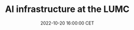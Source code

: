 ---
title: "AI infrastructure at the LUMC"
date: 2022-10-20 16:00:00 CET
categories: meetup 
links:
location: V-01-022
logo: /assets/logo-cairelab.png
talks:
- title: "Towards AI a mature AI infrastructure."
  speaker:
    name: "Alexander van Someren"
    twitter: 
    github: 
    organization: IT&DI department of Leiden University Medical Center
  abstract: |
    Alexander will share some of his ideas on creating a production-grade AI infrastructure at the LUMC, covering subjects such as data and experimentation management and deploying ML APIs.
---
